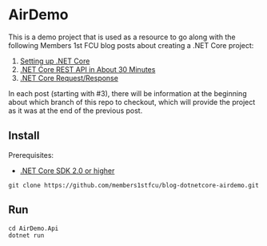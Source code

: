 # AirDemo

This is a demo project that is used as a resource to go along with the following Members 1st FCU blog posts about creating a .NET Core project:

1. [Setting up .NET Core](http://devblog.members1st.org/setting-up-dotnet-core)
2. [.NET Core REST API in About 30 Minutes](http://devblog.members1st.org/dotnet-core-rest-api-in-about-30-minutes)
3. [.NET Core Request/Response](http://devblog.members1st.org/dotnet-core-request-response)

In each post (starting with #3), there will be information at the beginning about which branch of this repo to checkout, which will provide the project as it was at the end of the previous post.

## Install

Prerequisites:
* [.NET Core SDK 2.0 or higher](https://download.microsoft.com/download/D/7/2/D725E47F-A4F1-4285-8935-A91AE2FCC06A/dotnet-sdk-2.0.3-win-x64.exe)

```
git clone https://github.com/members1stfcu/blog-dotnetcore-airdemo.git
```

## Run

```
cd AirDemo.Api
dotnet run
```
